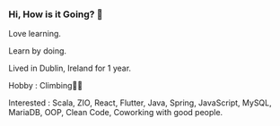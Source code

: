 ### Hi, How is it Going? 👋

Love learning.

Learn by doing.

Lived in Dublin, Ireland for 1 year.

Hobby : Climbing🧗‍♂️

Interested : Scala, ZIO, React, Flutter, Java, Spring, JavaScript, MySQL, MariaDB, OOP, Clean Code, Coworking with good people.
